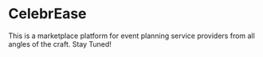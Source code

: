 # CelebrEase

This is a marketplace platform for event planning service providers from all angles of the craft.
Stay Tuned!


